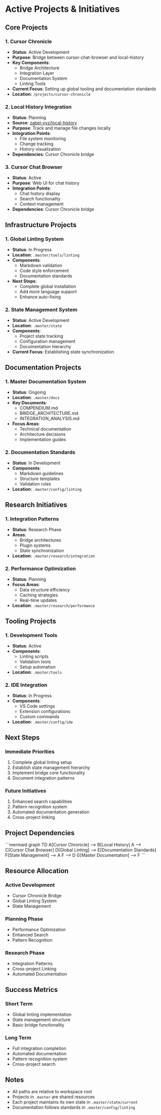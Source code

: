 # Active Projects & Initiatives

## Core Projects

### 1. Cursor Chronicle
- **Status**: Active Development
- **Purpose**: Bridge between cursor-chat-browser and local-history
- **Key Components**:
  - Bridge Architecture
  - Integration Layer
  - Documentation System
  - Linting Tools
- **Current Focus**: Setting up global tooling and documentation standards
- **Location**: `/projects/cursor-chronicle`

### 2. Local History Integration
- **Status**: Planning
- **Source**: [zabel-xyz/local-history](https://github.com/zabel-xyz/local-history)
- **Purpose**: Track and manage file changes locally
- **Integration Points**:
  - File system monitoring
  - Change tracking
  - History visualization
- **Dependencies**: Cursor Chronicle bridge

### 3. Cursor Chat Browser
- **Status**: Active
- **Purpose**: Web UI for chat history
- **Integration Points**:
  - Chat history display
  - Search functionality
  - Context management
- **Dependencies**: Cursor Chronicle bridge

## Infrastructure Projects

### 1. Global Linting System
- **Status**: In Progress
- **Location**: `.master/tools/linting`
- **Components**:
  - Markdown validation
  - Code style enforcement
  - Documentation standards
- **Next Steps**: 
  - Complete global installation
  - Add more language support
  - Enhance auto-fixing

### 2. State Management System
- **Status**: Active Development
- **Location**: `.master/state`
- **Components**:
  - Project state tracking
  - Configuration management
  - Documentation hierarchy
- **Current Focus**: Establishing state synchronization

## Documentation Projects

### 1. Master Documentation System
- **Status**: Ongoing
- **Location**: `.master/docs`
- **Key Documents**:
  - COMPENDIUM.md
  - BRIDGE_ARCHITECTURE.md
  - INTEGRATION_ANALYSIS.md
- **Focus Areas**:
  - Technical documentation
  - Architecture decisions
  - Implementation guides

### 2. Documentation Standards
- **Status**: In Development
- **Components**:
  - Markdown guidelines
  - Structure templates
  - Validation rules
- **Location**: `.master/config/linting`

## Research Initiatives

### 1. Integration Patterns
- **Status**: Research Phase
- **Areas**:
  - Bridge architectures
  - Plugin systems
  - State synchronization
- **Location**: `.master/research/integration`

### 2. Performance Optimization
- **Status**: Planning
- **Focus Areas**:
  - Data structure efficiency
  - Caching strategies
  - Real-time updates
- **Location**: `.master/research/performance`

## Tooling Projects

### 1. Development Tools
- **Status**: Active
- **Components**:
  - Linting scripts
  - Validation tools
  - Setup automation
- **Location**: `.master/tools`

### 2. IDE Integration
- **Status**: In Progress
- **Components**:
  - VS Code settings
  - Extension configurations
  - Custom commands
- **Location**: `.master/config/ide`

## Next Steps

### Immediate Priorities
1. Complete global linting setup
2. Establish state management hierarchy
3. Implement bridge core functionality
4. Document integration patterns

### Future Initiatives
1. Enhanced search capabilities
2. Pattern recognition system
3. Automated documentation generation
4. Cross-project linking

## Project Dependencies

\`\`\`mermaid
graph TD
    A[Cursor Chronicle] --> B[Local History]
    A --> C[Cursor Chat Browser]
    D[Global Linting] --> E[Documentation Standards]
    F[State Management] --> A
    F --> D
    G[Master Documentation] --> F
\`\`\`

## Resource Allocation

### Active Development
- Cursor Chronicle Bridge
- Global Linting System
- State Management

### Planning Phase
- Performance Optimization
- Enhanced Search
- Pattern Recognition

### Research Phase
- Integration Patterns
- Cross-project Linking
- Automated Documentation

## Success Metrics

### Short Term
- Global linting implementation
- State management structure
- Basic bridge functionality

### Long Term
- Full integration completion
- Automated documentation
- Pattern recognition system
- Cross-project search

## Notes
- All paths are relative to workspace root
- Projects in `.master` are shared resources
- Each project maintains its own state in `.master/state/current`
- Documentation follows standards in `.master/config/linting` 